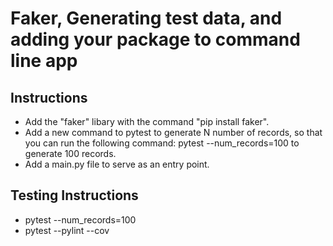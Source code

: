# Faker, Generating test data, and adding your package to command line app

## Instructions
- Add the "faker" libary with the command "pip install faker".
- Add a new command to pytest to generate N number of records, so that you can run the following command: pytest --num_records=100 to generate 100 records. 
- Add a main.py file to serve as an entry point.

## Testing Instructions
- pytest --num_records=100
- pytest --pylint --cov
